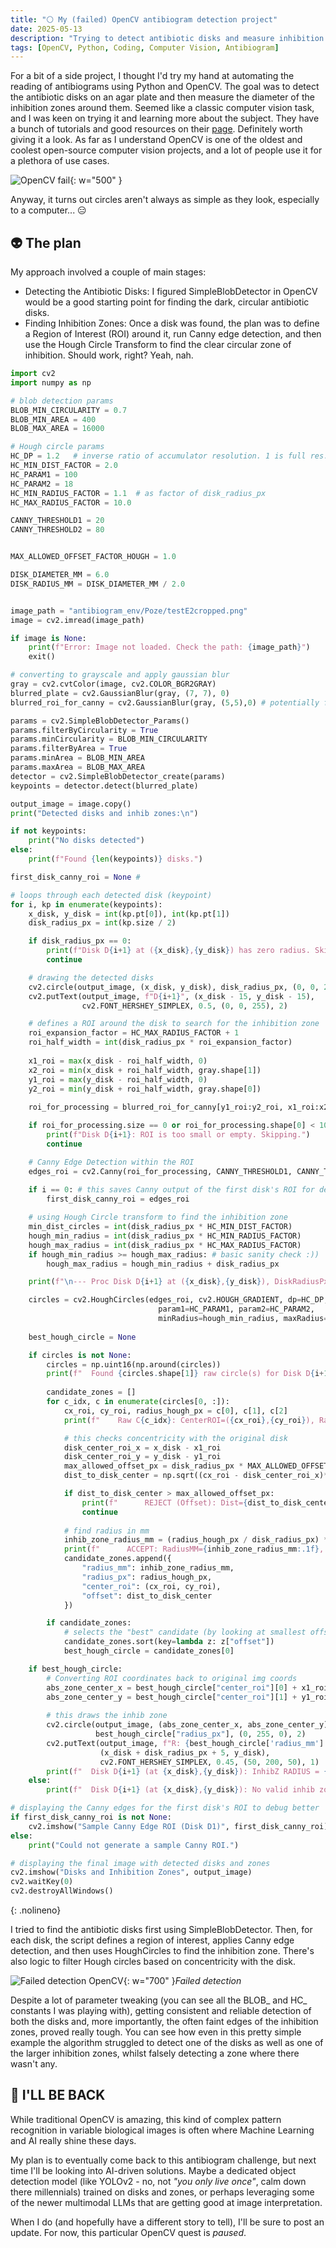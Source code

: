```yaml
---
title: "⚪ My (failed) OpenCV antibiogram detection project"
date: 2025-05-13
description: "Trying to detect antibiotic disks and measure inhibition zones in OpenCV"
tags: [OpenCV, Python, Coding, Computer Vision, Antibiogram]
---
```


For a bit of a side project, I thought I'd try my hand at automating the reading of antibiograms using Python and OpenCV. The goal was to detect the antibiotic disks on an agar plate and then measure the diameter of the inhibition zones around them. Seemed like a classic computer vision task, and I was keen on trying it and learning more about the subject. They have a bunch of tutorials and good resources on their [page](https://opencv.org/news/). Definitely worth giving it a look. As far as I understand OpenCV is one of the oldest and coolest open-source computer vision projects, and a lot of people use it for a plethora of use cases.

![OpenCV fail](assets/images/openCVfail.png){: w="500" }

Anyway, it turns out circles aren't always as simple as they look, especially to a computer... 😑

## 👽 The plan

My approach involved a couple of main stages:

* Detecting the Antibiotic Disks: I figured SimpleBlobDetector in OpenCV would be a good starting point for finding the dark, circular antibiotic disks.
* Finding Inhibition Zones: Once a disk was found, the plan was to define a Region of Interest (ROI) around it, run Canny edge detection, and then use the Hough Circle Transform to find the clear circular zone of inhibition. Should work, right? Yeah, nah.


```python
import cv2
import numpy as np

# blob detection params
BLOB_MIN_CIRCULARITY = 0.7 
BLOB_MIN_AREA = 400  
BLOB_MAX_AREA = 16000  

# Hough circle params
HC_DP = 1.2   # inverse ratio of accumulator resolution. 1 is full res.
HC_MIN_DIST_FACTOR = 2.0
HC_PARAM1 = 100
HC_PARAM2 = 18 
HC_MIN_RADIUS_FACTOR = 1.1  # as factor of disk_radius_px 
HC_MAX_RADIUS_FACTOR = 10.0

CANNY_THRESHOLD1 = 20
CANNY_THRESHOLD2 = 80


MAX_ALLOWED_OFFSET_FACTOR_HOUGH = 1.0 

DISK_DIAMETER_MM = 6.0
DISK_RADIUS_MM = DISK_DIAMETER_MM / 2.0


image_path = "antibiogram_env/Poze/testE2cropped.png" 
image = cv2.imread(image_path)

if image is None:
    print(f"Error: Image not loaded. Check the path: {image_path}")
    exit()

# converting to grayscale and apply gaussian blur
gray = cv2.cvtColor(image, cv2.COLOR_BGR2GRAY)
blurred_plate = cv2.GaussianBlur(gray, (7, 7), 0) 
blurred_roi_for_canny = cv2.GaussianBlur(gray, (5,5),0) # potentially for zone edge detection?

params = cv2.SimpleBlobDetector_Params()
params.filterByCircularity = True
params.minCircularity = BLOB_MIN_CIRCULARITY
params.filterByArea = True
params.minArea = BLOB_MIN_AREA
params.maxArea = BLOB_MAX_AREA
detector = cv2.SimpleBlobDetector_create(params)
keypoints = detector.detect(blurred_plate)

output_image = image.copy()
print("Detected disks and inhib zones:\n")

if not keypoints:
    print("No disks detected")
else:
    print(f"Found {len(keypoints)} disks.")

first_disk_canny_roi = None # 

# loops through each detected disk (keypoint)
for i, kp in enumerate(keypoints):
    x_disk, y_disk = int(kp.pt[0]), int(kp.pt[1])
    disk_radius_px = int(kp.size / 2)

    if disk_radius_px == 0:
        print(f"Disk D{i+1} at ({x_disk},{y_disk}) has zero radius. Skipping.")
        continue

    # drawing the detected disks
    cv2.circle(output_image, (x_disk, y_disk), disk_radius_px, (0, 0, 255), 2)
    cv2.putText(output_image, f"D{i+1}", (x_disk - 15, y_disk - 15),
                cv2.FONT_HERSHEY_SIMPLEX, 0.5, (0, 0, 255), 2)

    # defines a ROI around the disk to search for the inhibition zone
    roi_expansion_factor = HC_MAX_RADIUS_FACTOR + 1 
    roi_half_width = int(disk_radius_px * roi_expansion_factor)
    
    x1_roi = max(x_disk - roi_half_width, 0)
    x2_roi = min(x_disk + roi_half_width, gray.shape[1])
    y1_roi = max(y_disk - roi_half_width, 0)
    y2_roi = min(y_disk + roi_half_width, gray.shape[0])
    
    roi_for_processing = blurred_roi_for_canny[y1_roi:y2_roi, x1_roi:x2_roi]

    if roi_for_processing.size == 0 or roi_for_processing.shape[0] < 10 or roi_for_processing.shape[1] < 10:
        print(f"Disk D{i+1}: ROI is too small or empty. Skipping.")
        continue

    # Canny Edge Detection within the ROI
    edges_roi = cv2.Canny(roi_for_processing, CANNY_THRESHOLD1, CANNY_THRESHOLD2)
    
    if i == 0: # this saves Canny output of the first disk's ROI for debugging
        first_disk_canny_roi = edges_roi

    # using Hough Circle transform to find the inhibition zone
    min_dist_circles = int(disk_radius_px * HC_MIN_DIST_FACTOR)
    hough_min_radius = int(disk_radius_px * HC_MIN_RADIUS_FACTOR)
    hough_max_radius = int(disk_radius_px * HC_MAX_RADIUS_FACTOR)
    if hough_min_radius >= hough_max_radius: # basic sanity check :))
        hough_max_radius = hough_min_radius + disk_radius_px 

    print(f"\n--- Proc Disk D{i+1} at ({x_disk},{y_disk}), DiskRadiusPx: {disk_radius_px} ---")

    circles = cv2.HoughCircles(edges_roi, cv2.HOUGH_GRADIENT, dp=HC_DP, minDist=min_dist_circles,
                                 param1=HC_PARAM1, param2=HC_PARAM2,
                                 minRadius=hough_min_radius, maxRadius=hough_max_radius)
    
    best_hough_circle = None

    if circles is not None:
        circles = np.uint16(np.around(circles))
        print(f"  Found {circles.shape[1]} raw circle(s) for Disk D{i+1}.")
        
        candidate_zones = []
        for c_idx, c in enumerate(circles[0, :]):
            cx_roi, cy_roi, radius_hough_px = c[0], c[1], c[2]
            print(f"    Raw C{c_idx}: CenterROI=({cx_roi},{cy_roi}), RadiusPx={radius_hough_px}")

            # this checks concentricity with the original disk
            disk_center_roi_x = x_disk - x1_roi 
            disk_center_roi_y = y_disk - y1_roi
            max_allowed_offset_px = disk_radius_px * MAX_ALLOWED_OFFSET_FACTOR_HOUGH
            dist_to_disk_center = np.sqrt((cx_roi - disk_center_roi_x)**2 + (cy_roi - disk_center_roi_y)**2)

            if dist_to_disk_center > max_allowed_offset_px:
                print(f"      REJECT (Offset): Dist={dist_to_disk_center:.1f} > MaxOffset={max_allowed_offset_px:.1f}")
                continue
            
            # find radius in mm
            inhib_zone_radius_mm = (radius_hough_px / disk_radius_px) * DISK_RADIUS_MM if disk_radius_px > 0 else 0
            print(f"      ACCEPT: RadiusMM={inhib_zone_radius_mm:.1f}, Offset={dist_to_disk_center:.1f}")
            candidate_zones.append({
                "radius_mm": inhib_zone_radius_mm,
                "radius_px": radius_hough_px,
                "center_roi": (cx_roi, cy_roi),
                "offset": dist_to_disk_center
            })

        if candidate_zones:
            # selects the "best" candidate (by looking at smallest offset)
            candidate_zones.sort(key=lambda z: z["offset"]) 
            best_hough_circle = candidate_zones[0]

    if best_hough_circle:
        # Converting ROI coordinates back to original img coords
        abs_zone_center_x = best_hough_circle["center_roi"][0] + x1_roi
        abs_zone_center_y = best_hough_circle["center_roi"][1] + y1_roi
        
        # this draws the inhib zone
        cv2.circle(output_image, (abs_zone_center_x, abs_zone_center_y),
                   best_hough_circle["radius_px"], (0, 255, 0), 2)
        cv2.putText(output_image, f"R: {best_hough_circle['radius_mm']:.1f}mm", 
                    (x_disk + disk_radius_px + 5, y_disk),
                    cv2.FONT_HERSHEY_SIMPLEX, 0.45, (50, 200, 50), 1)
        print(f"  Disk D{i+1} (at {x_disk},{y_disk}): InhibZ RADIUS = {best_hough_circle['radius_mm']:.1f} mm (Offset: {best_hough_circle['offset']:.1f}px)")
    else:
        print(f"  Disk D{i+1} (at {x_disk},{y_disk}): No valid inhib zone circle found via Hough transform.")

# displaying the Canny edges for the first disk's ROI to debug better
if first_disk_canny_roi is not None:
    cv2.imshow("Sample Canny Edge ROI (Disk D1)", first_disk_canny_roi)
else:
    print("Could not generate a sample Canny ROI.")

# displaying the final image with detected disks and zones
cv2.imshow("Disks and Inhibition Zones", output_image)
cv2.waitKey(0)
cv2.destroyAllWindows()
```
{: .nolineno}

I tried to find the antibiotic disks first using SimpleBlobDetector. Then, for each disk, the script defines a region of interest, applies Canny edge detection, and then uses HoughCircles to find the inhibition zone. There's also logic to filter Hough circles based on concentricity with the disk.

![Failed detection OpenCV](assets/images/openCVplate.png){: w="700" }_Failed detection_

Despite a lot of parameter tweaking (you can see all the BLOB_ and HC_ constants I was playing with), getting consistent and reliable detection of both the disks and, more importantly, the often faint edges of the inhibition zones, proved really tough. You can see how even in this pretty simple example the algorithm struggled to detect one of the disks as well as one of the larger inhibition zones, whilst falsely detecting a zone where there wasn't any.


## 🤖 I'LL BE BACK

While traditional OpenCV is amazing, this kind of complex pattern recognition in variable biological images is often where Machine Learning and AI really shine these days.

My plan is to eventually come back to this antibiogram challenge, but next time I'll be looking into AI-driven solutions. Maybe a dedicated object detection model (like YOLOv2 - no, not *"you only live once"*, calm down there millennials) trained on disks and zones, or perhaps leveraging some of the newer multimodal LLMs that are getting good at image interpretation.

When I do (and hopefully have a different story to tell), I'll be sure to post an update. For now, this particular OpenCV quest is *paused*.